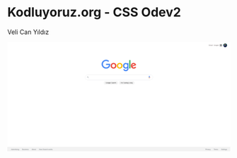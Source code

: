 # Kodluyoruz.org - CSS Odev2

Veli Can Yıldız

![indexss.png](https://github.com/byveliyildiz/kodluyoruz-css-odev2/blob/main/images/indexss.png)

